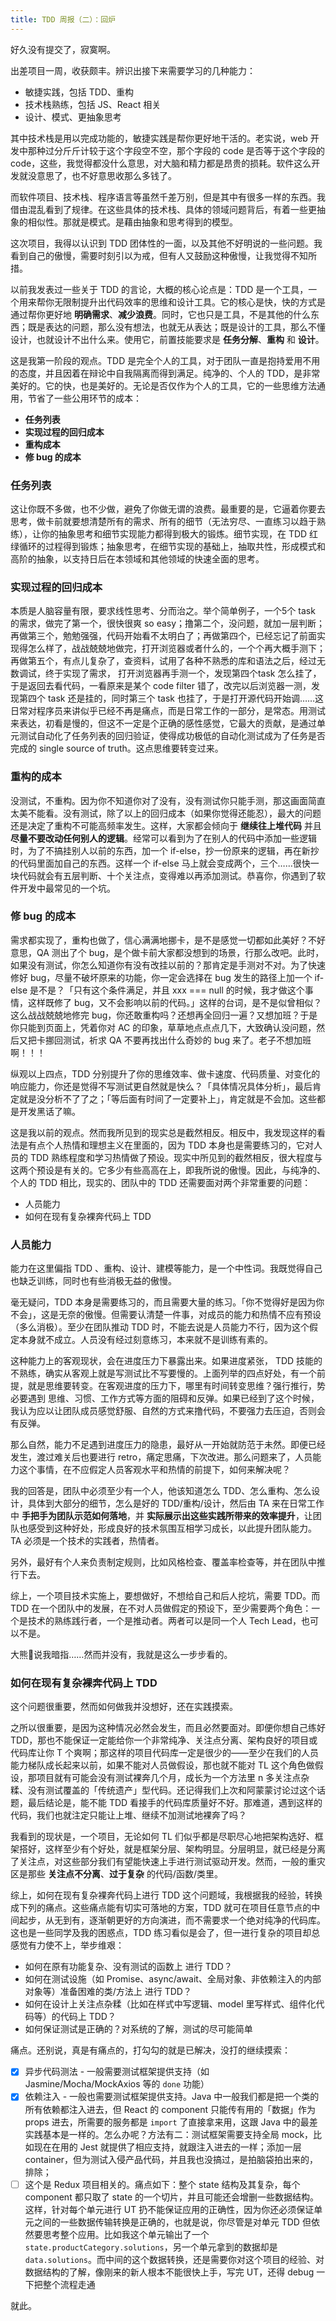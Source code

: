 ```yaml
---
title: TDD 周报（二）：回炉
---
```


好久没有提交了，寂寞啊。

出差项目一周，收获颇丰。辨识出接下来需要学习的几种能力：

* 敏捷实践，包括 TDD、重构
* 技术栈熟练，包括 JS、React 相关
* 设计、模式、更抽象思考

其中技术栈是用以完成功能的，敏捷实践是帮你更好地干活的。老实说，web 开发中那种过分斤斤计较于这个字段空不空，那个字段的 code 是否等于这个字段的 code，这些，我觉得都没什么意思，对大脑和精力都是昂贵的损耗。软件这么开发就没意思了，也不好意思收那么多钱了。

而软件项目、技术栈、程序语言等虽然千差万别，但是其中有很多一样的东西。我借由混乱看到了规律。在这些具体的技术栈、具体的领域问题背后，有着一些更抽象的相似性。那就是模式。是藉由抽象和思考得到的模型。

这次项目，我得以认识到 TDD 团体性的一面，以及其他不好明说的一些问题。我看到自己的傲慢，需要时刻引以为戒，但有人又鼓励这种傲慢，让我觉得不知所措。

以前我发表过一些关于 TDD 的言论，大概的核心论点是：TDD 是一个工具，一个用来帮你无限制提升出代码效率的思维和设计工具。它的核心是快，快的方式是通过帮你更好地 **明确需求**、**减少浪费**。同时，它也只是工具，不是其他的什么东西；既是表达的问题，那么没有想法，也就无从表达；既是设计的工具，那么不懂设计，也就设计不出什么来。使用它，前置技能要求是 **任务分解**、**重构** 和 **设计**。

这是我第一阶段的观点。TDD 是完全个人的工具，对于团队一直是抱持爱用不用的态度，并且因着在辩论中自我隔离而得到满足。纯净的、个人的 TDD，是非常美好的。它的快，也是美好的。无论是否仅作为个人的工具，它的一些思维方法通用，节省了一些公用环节的成本：

* **任务列表**
* **实现过程的回归成本**
* **重构成本**
* **修 bug 的成本**

### 任务列表

这让你既不多做，也不少做，避免了你做无谓的浪费。最重要的是，它逼着你要去思考，做卡前就要想清楚所有的需求、所有的细节（无法穷尽、一直练习以趋于熟练），让你的抽象思考和细节实现能力都得到极大的锻炼。细节实现，在 TDD 红绿循环的过程得到锻炼；抽象思考，在细节实现的基础上，抽取共性，形成模式和高阶的抽象，以支持日后在本领域和其他领域的快速全面的思考。

### 实现过程的回归成本

本质是人脑容量有限，要求线性思考、分而治之。举个简单例子，一个5个 task 的需求，做完了第一个，很快很爽 so easy；撸第二个，没问题，就加一层判断；再做第三个，勉勉强强，代码开始看不太明白了；再做第四个，已经忘记了前面实现得怎么样了，战战兢兢地做完，打开浏览器或者什么的，一个个再大概手测下；再做第五个，有点儿复杂了，查资料，试用了各种不熟悉的库和语法之后，经过无数调试，终于实现了需求， 打开浏览器再手测一个，发现第四个task 怎么挂了，于是返回去看代码，一看原来是某个 code filter 错了，改完以后浏览器一测，发现第四个 task 还是挂的，同时第三个 task 也挂了，于是打开源代码开始调……这日常对程序员来讲似乎已经不再是痛点，而是日常工作的一部分，是常态。用测试来表达，初看是慢的，但这不一定是个正确的感性感觉，它最大的贡献，是通过单元测试自动化了任务列表的回归验证，使得成功极低的自动化测试成为了任务是否完成的 single source of truth。这点思维要转变过来。

### 重构的成本

没测试，不重构。因为你不知道你对了没有，没有测试你只能手测，那这画面简直太美不能看。没有测试，除了以上的回归成本（如果你觉得还能忍），最大的问题还是决定了重构不可能高频率发生。这样，大家都会倾向于 **继续往上堆代码** 并且 **尽量不要改动任何别人的逻辑**。经常可以看到为了在别人的代码中添加一些逻辑时，为了不搞挂别人以前的东西，加一个 if-else，抄一份原来的逻辑，再在新抄的代码里面加自己的东西。这样一个 if-else 马上就会变成两个，三个……很快一块代码就会有五层判断、十个关注点，变得难以再添加测试。恭喜你，你遇到了软件开发中最常见的一个坑。

### 修 bug 的成本

需求都实现了，重构也做了，信心满满地挪卡，是不是感觉一切都如此美好？不好意思，QA 测出了个 bug，是个做卡前大家都没想到的场景，行那么改吧。此时，如果没有测试，你怎么知道你有没有改挂以前的？那肯定是手测对不对。为了快速修好 bug，尽量不破坏原来的功能，你一定会选择在 bug 发生的路径上加一个 if-else 是不是？「只有这个条件满足，并且 xxx === null 的时候，我才做这个事情，这样既修了 bug，又不会影响以前的代码。」这样的台词，是不是似曾相似？这么战战兢兢地修完 bug，你还敢重构吗？还想再全回归一遍？又想加班？于是你只能到页面上，凭着你对 AC 的印象，草草地点点点几下，大致确认没问题，然后又把卡挪回测试，祈求 QA 不要再找出什么奇妙的 bug 来了。老子不想加班啊！！！

纵观以上四点，TDD 分别提升了你的思维效率、做卡速度、代码质量、对变化的响应能力，你还是觉得不写测试更自然就是快么？「具体情况具体分析」，最后肯定就是没分析不了了之；「等后面有时间了一定要补上」，肯定就是不会加。这些都是开发黑话了嘛。

这是我以前的观点。然而我所见到的现实总是截然相反。相反中，我发现这样的看法是有点个人热情和理想主义在里面的，因为 TDD 本身也是需要练习的，它对人员的 TDD 熟练程度和学习热情做了预设。现实中所见到的截然相反，很大程度与这两个预设是有关的。它多少有些高高在上，即我所说的傲慢。因此，与纯净的、个人的 TDD 相比，现实的、团队中的 TDD 还需要面对两个非常重要的问题：

* 人员能力
* 如何在现有复杂裸奔代码上 TDD

### 人员能力

能力在这里偏指 TDD 、重构、设计、建模等能力，是一个中性词。我既觉得自己也缺乏训练，同时也有些消极无益的傲慢。

毫无疑问，TDD 本身是需要练习的，而且需要大量的练习。「你不觉得好是因为你不会」，这是无奈的傲慢。但需要认清楚一件事，对成员的能力和热情不应有预设（多么消极）。至少在团队推动 TDD 时，不能去说是人员能力不行，因为这个假定本身就不成立。人员没有经过刻意练习，本来就不是训练有素的。

这种能力上的客观现状，会在进度压力下暴露出来。如果进度紧张， TDD 技能的不熟练，确实从客观上就是写测试比不写要慢的。上面列举的四点好处，有一个前提，就是思维要转变。在客观进度的压力下，哪里有时间转变思维？强行推行，势必要遇到 思维、习惯、工作方式等方面的阻碍和反弹。如果已经到了这个时候，我认为应以让团队成员感觉舒服、自然的方式来撸代码，不要强力去压迫，否则会有反弹。

那么自然，能力不足遇到进度压力的隐患，最好从一开始就防范于未然。即便已经发生，渡过难关后也要进行 retro，痛定思痛，下次改进。那么问题来了，人员能力这个事情，在不应假定人员客观水平和热情的前提下，如何来解决呢？

我的回答是，团队中必须至少有一个人，他该知道怎么 TDD、怎么重构、怎么设计，具体到大部分的细节，怎么是好的 TDD/重构/设计，然后由 TA 来在日常工作中 **手把手为团队示范如何落地**，并 **实际展示出这些实践所带来的效率提升**，让团队也感受到这种好处，形成良好的技术氛围互相学习成长，以此提升团队能力。TA 必须是一个技术的实践者，热情者。

另外，最好有个人来负责制定规则，比如风格检查、覆盖率检查等，并在团队中推行下去。

综上，一个项目技术实施上，要想做好，不想给自己和后人挖坑，需要 TDD。而 TDD 在一个团队中的发展，在不对人员做假定的预设下，至少需要两个角色：一个是技术的熟练践行者，一个是推动者。两者可以是同一个人 Tech Lead，也可以不是。

大熊🐻说我暗指……然而并没有，我就是这么一步步看的。

### 如何在现有复杂裸奔代码上 TDD

这个问题很重要，然而如何做我并没想好，还在实践摸索。

之所以很重要，是因为这种情况必然会发生，而且必然要面对。即便你想自己练好 TDD，那也不能保证一定能给你一个非常纯净、关注点分离、架构良好的项目或代码库让你 T 个爽啊；那这样的项目代码库一定是很少的——至少在我们的人员能力梯队成长起来以前，如果不能对人员做假设，那也就不能对 TL 这个角色做假设，那项目就有可能会没有测试裸奔几个月，成长为一个方法里 n 多关注点杂糅、没有测试覆盖的「传统遗产」型代码。还记得我们上次和阿蒙蒙讨论过这个话题，最后结论是，能不能 TDD 看接手的代码库质量好不好。那难道，遇到这样的代码，我们也就注定只能让上堆、继续不加测试地裸奔了吗？

我看到的现状是，一个项目，无论如何 TL 们似乎都是尽职尽心地把架构选好、框架搭好，这样至少有个好处，就是框架分层、架构明显。分层明显，就已经是分离了关注点，对这些部分我们有望能快速上手进行测试驱动开发。然而，一般的重灾区是那些 **关注点不分离**、**过于复杂** 的代码/函数/类里。

综上，如何在现有复杂裸奔代码上进行 TDD 这个问题域，我根据我的经验，转换成下列的痛点。这些痛点能有切实可落地的方案，TDD 就可在项目任意节点的中间起步，从无到有，逐渐朝更好的方向演进，而不需要求一个绝对纯净的代码库。这也是一些同学及我的困惑点，TDD 练习看似是会了，但一进行复杂的项目却总感觉有力使不上，举步维艰：

* 如何在原有功能复杂、没有测试的函数上 进行 TDD？
* 如何在测试设施（如 Promise、async/await、全局对象、非依赖注入的内部对象等）准备困难的类/方法上 进行 TDD？
* 如何在设计上关注点杂糅（比如在样式中写逻辑、model 里写样式、组件化代码等）的代码上 TDD？
* 如何保证测试是正确的？对系统的了解，测试的尽可能简单

痛点。还别说，真是有痛点的，打勾勾的就是已解决，没打的继续摸索： 

* [x] 异步代码测法 - 一般需要测试框架提供支持（如 Jasmine/Mocha/MockAxios 等的 `done` 功能）
* [x] 依赖注入 - 一般也需要测试框架提供支持。Java 中一般我们都是把一个类的所有依赖都注入进去，但 React 的 component 只能传有用的「数据」作为 props 进去，所需要的服务都是 `import` 了直接拿来用，这跟 Java 中的最差实践基本是一样的。怎么办呢？方法有二：测试框架需要支持全局 mock，比如现在在用的 Jest 就提供了相应支持，就跟注入进去的一样；添加一层 container，但为测试入侵产品代码，并且我也没搞过，是拍脑袋拍出来的，排除；
* [ ] 这个是 Redux 项目相关的。痛点如下：整个 state 结构及其复杂，每个 component 都只取了 state 的一个切片，并且可能还会增删一些数据结构。这样，针对每个单元进行 UT 扔不能保证应用的正确性，因为你还必须保证单元之间的一些数据传输转换是正确的，也就是说，你尽管是对单元 TDD 但依然要思考整个应用。比如我这个单元输出了一个 `state.productCategory.solutions`，另一个单元拿到的数据却是 `data.solutions`。而中间的这个数据转换，还是需要你对这个项目的经验、对数据结构的了解，像刚来的新人根本不能很快上手，写完 UT，还得 debug 一下把整个流程走通

就此。

